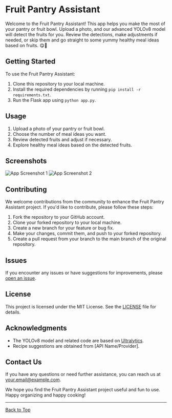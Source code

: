 # Fruit Pantry Assistant

Welcome to the Fruit Pantry Assistant! This app helps you make the most of your pantry or fruit bowl. Upload a photo, and our advanced YOLOv8 model will detect the fruits for you. Review the detections, make adjustments if needed, or skip them and go straight to some yummy healthy meal ideas based on fruits. 😋🤤

## Getting Started

To use the Fruit Pantry Assistant:

1. Clone this repository to your local machine.
2. Install the required dependencies by running `pip install -r requirements.txt`.
3. Run the Flask app using `python app.py`.

## Usage

1. Upload a photo of your pantry or fruit bowl.
2. Choose the number of meal ideas you want.
3. Review detected fruits and adjust if necessary.
4. Explore healthy meal ideas based on the detected fruits.

## Screenshots

![App Screenshot 1](screenshots/screenshot1.png)
![App Screenshot 2](screenshots/screenshot2.png)

## Contributing

We welcome contributions from the community to enhance the Fruit Pantry Assistant project. If you'd like to contribute, please follow these steps:

1. Fork the repository to your GitHub account.
2. Clone your forked repository to your local machine.
3. Create a new branch for your feature or bug fix.
4. Make your changes, commit them, and push to your forked repository.
5. Create a pull request from your branch to the main branch of the original repository.

## Issues

If you encounter any issues or have suggestions for improvements, please [open an issue](https://github.com/your-username/fruit-pantry-assistant/issues).

## License

This project is licensed under the MIT License. See the [LICENSE](LICENSE) file for details.

## Acknowledgments

- The YOLOv8 model and related code are based on [Ultralytics](https://github.com/ultralytics/yolov5).
- Recipe suggestions are obtained from [API Name/Provider].

## Contact Us

If you have any questions or need further assistance, you can reach us at [your.email@example.com](mailto:your.email@example.com).

We hope you find the Fruit Pantry Assistant project useful and fun to use. Happy organizing and happy cooking!

---

[Back to Top](#fruit-pantry-assistant)
